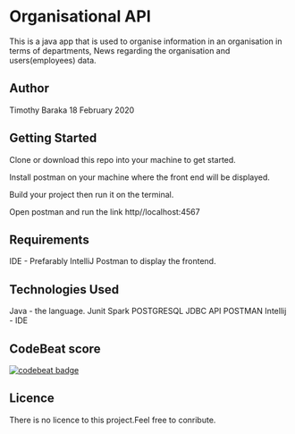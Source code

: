 #  Organisational API
This is a java app that is used to organise information in an organisation
in terms of departments, News regarding the organisation and users(employees) data.

## Author
Timothy Baraka 18 February 2020

## Getting Started
Clone or download this repo into your machine to get started.

Install postman on your machine where the front end will be displayed.

Build your project then run it on the terminal.

Open postman and run the link http//localhost:4567

## Requirements
IDE - Prefarably IntelliJ
Postman to display the frontend.

## Technologies Used
Java - the language. 
Junit
Spark
POSTGRESQL
JDBC API
POSTMAN
Intellij - IDE

## CodeBeat score
[![codebeat badge](https://codebeat.co/badges/7abd084c-8f23-4aae-b39d-19c49b1ddfa6)](https://codebeat.co/projects/github-com-timothybaraka-organisationalapi-dev)


## Licence
There is no licence to this project.Feel free to conribute.
